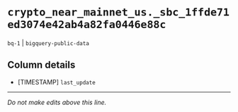# `crypto_near_mainnet_us._sbc_1ffde71ed3074e42ab4a82fa0446e88c`
`bq-1` | `bigquery-public-data`

## Column details
* [TIMESTAMP] `last_update`

-------------------------------------------------------------------------------
*Do not make edits above this line.*
